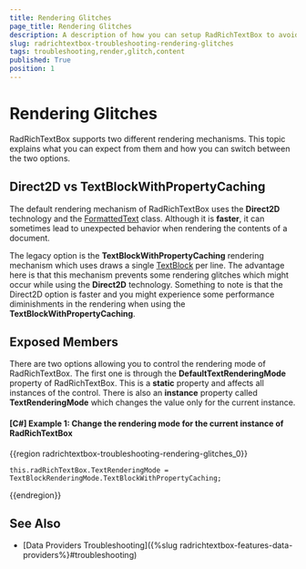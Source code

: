 ```yaml
---
title: Rendering Glitches
page_title: Rendering Glitches
description: A description of how you can setup RadRichTextBox to avoid glitches of the content rendering.
slug: radrichtextbox-troubleshooting-rendering-glitches
tags: troubleshooting,render,glitch,content
published: True
position: 1
---
```


# Rendering Glitches

RadRichTextBox supports two different rendering mechanisms. This topic explains what you can expect from them and how you can switch between the two options.

## Direct2D vs TextBlockWithPropertyCaching

The default rendering mechanism of RadRichTextBox uses the **Direct2D** technology and the [FormattedText](https://docs.microsoft.com/en-us/dotnet/api/system.windows.media.formattedtext) class. Although it is **faster**, it can sometimes lead to unexpected behavior when rendering the contents of a document.

The legacy option is the **TextBlockWithPropertyCaching** rendering mechanism which uses draws a single [TextBlock](https://docs.microsoft.com/en-us/dotnet/api/system.windows.controls.textblock) per line. The advantage here is that this mechanism prevents some rendering glitches which might occur while using the **Direct2D** technology. Something to note is that the Direct2D option is faster and you might experience some performance diminishments in the rendering when using the **TextBlockWithPropertyCaching**.

## Exposed Members

There are two options allowing you to control the rendering mode of RadRichTextBox. The first one is through the **DefaultTextRenderingMode** property of RadRichTextBox. This is a **static** property and affects all instances of the control. There is also an **instance** property called **TextRenderingMode** which changes the value only for the current instance.

#### **[C#] Example 1: Change the rendering mode for the current instance of RadRichTextBox**

{{region radrichtextbox-troubleshooting-rendering-glitches_0}}

    this.radRichTextBox.TextRenderingMode = TextBlockRenderingMode.TextBlockWithPropertyCaching;
{{endregion}}


## See Also

* [Data Providers Troubleshooting]({%slug radrichtextbox-features-data-providers%}#troubleshooting)
